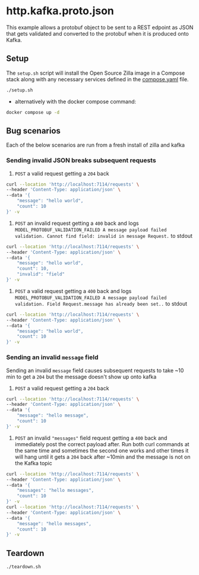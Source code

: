 # http.kafka.proto.json

This example allows a protobuf object to be sent to a REST edpoint as JSON that gets validated and converted to the protobuf when it is produced onto Kafka.

## Setup

The `setup.sh` script will install the Open Source Zilla image in a Compose stack along with any necessary services defined in the [compose.yaml](compose.yaml) file.

```bash
./setup.sh
```

- alternatively with the docker compose command:

```bash
docker compose up -d
```

## Bug scenarios

Each of the below scenarios are run from a fresh install of zilla and kafka

### Sending invalid JSON breaks subsequent requests

1. `POST` a valid request getting a `204` back

  ```bash
  curl --location 'http://localhost:7114/requests' \
  --header 'Content-Type: application/json' \
  --data '{
      "message": "hello world",
      "count": 10
  }' -v
  ```

1. `POST` an invalid request getting a `400` back and logs `MODEL_PROTOBUF_VALIDATION_FAILED A message payload failed validation. Cannot find field: invalid in message Request.` to stdout

  ```bash
  curl --location 'http://localhost:7114/requests' \
  --header 'Content-Type: application/json' \
  --data '{
      "message": "hello world",
      "count": 10,
      "invalid": "field"
  }' -v
  ```

1. `POST` a valid request getting a `400` back and logs `MODEL_PROTOBUF_VALIDATION_FAILED A message payload failed validation. Field Request.message has already been set..` to stdout

  ```bash
  curl --location 'http://localhost:7114/requests' \
  --header 'Content-Type: application/json' \
  --data '{
      "message": "hello world",
      "count": 10
  }' -v
  ```

### Sending an invalid `message` field

Sending an invalid `message` field causes subsequent requests to take ~10 min to get a `204` but the message doesn't show up onto kafka

1. `POST` a valid request getting a `204` back

  ```bash
  curl --location 'http://localhost:7114/requests' \
  --header 'Content-Type: application/json' \
  --data '{
      "message": "hello message",
      "count": 10
  }' -v
  ```

1. `POST` an invalid `"messages"` field request getting a `400` back and immediately post the correct payload after. Run both curl commands at the same time and sometimes the second one works and other times it will hang until it gets a `204` back after ~10min and the message is not on the Kafka topic

  ```bash
  curl --location 'http://localhost:7114/requests' \
  --header 'Content-Type: application/json' \
  --data '{
      "messages": "hello messages",
      "count": 10
  }' -v
  curl --location 'http://localhost:7114/requests' \
  --header 'Content-Type: application/json' \
  --data '{
      "message": "hello messages",
      "count": 10
  }' -v
  ```

## Teardown

```bash
./teardown.sh
```
